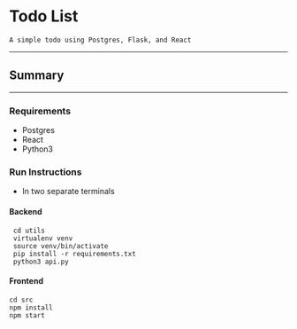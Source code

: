 # Todo List 
    A simple todo using Postgres, Flask, and React
---
## Summary
--- 
### Requirements
- Postgres
- React
- Python3 

### Run Instructions
- In two separate terminals
#### Backend
     cd utils
     virtualenv venv
     source venv/bin/activate
     pip install -r requirements.txt
     python3 api.py
    
#### Frontend
    cd src
    npm install
    npm start   


    


